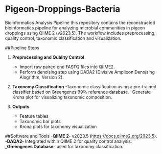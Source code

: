 # Pigeon-Droppings-Bacteria
Bioinformatics Analysis Pipeline 
this repository contains the reconstructed bioinformatics pipeline for analyzing microbial communities in pigeon droppings using QIIME 2 (v2023.5). The workflow includes preprocessing, quality control, taxonomic classification and visualization.

##Pipeline Steps
1. **Preprocessing and Quality Control**
   - Import raw paired end FASTQ files into QIIME2.
   - Perform denoising step using DADA2 (Divisive Amplicon Denoising Alogrithm, Version 2).
  
2. **Taxonomy Classification**
   -Taxonomic classification using a pre-trained classifier based on Greengenes 99% reference database.
   -Generate Krona plot for visualizing taxonomic composition.

3. **Outputs**
   - Feature tables
   - Taxonomic bar plots
   - Krona plots for taxonomy visualization
  
##Software and Tools 
  -**QIIME 2**- v2023.5 (https://docs.qiime2.org/2023.5).
  -**DADA2**- Integrated within QIIME 2 for quality control analysis.
  _**Greengenes Database**- used for taxonomy classification.



  

  
   
